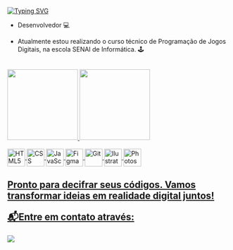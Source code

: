 <a href="https://git.io/typing-svg"><img src="https://readme-typing-svg.demolab.com?font=Fira+Code&weight=600&size=19&duration=2500&pause=10&color=F77D00&vCenter=true&repeat=false&random=false&width=435&lines=Ol%C3%A1+Mundo!%F0%9F%A4%96;Eu+sou+o+Danilo%2C+muito+prazer!%F0%9F%91%8B" alt="Typing SVG" /></a>

- Desenvolvedor 💻

-  Atualmente estou realizando o curso técnico de Programação de Jogos Digitais, na escola SENAI de Informática. 🕹️

<br>

<div>
  <a href="https://github.com/Dan-MK9">
  <img height="160em" src="https://github-readme-stats.vercel.app/api?username=Dan-MK9&show_icons=true&theme=dark&include_all_commits=true&count_private=true"/>
  <img height="160em" src="https://github-readme-stats.vercel.app/api/top-langs/?username=Dan-MK9&layout=compact&langs_count=7&theme=dark"/>
</div>

<div style="display: inline_block"><br>
    <img align="center" title="HTML5" height="40em" src="https://cdn.jsdelivr.net/gh/devicons/devicon@latest/icons/html5/html5-original.svg"/>
    <img align="center" title="CSS" height="40em" src="https://cdn.jsdelivr.net/gh/devicons/devicon@latest/icons/css3/css3-original.svg"/>
    <img align="center" title="JavaScript" height="40em" src="https://cdn.jsdelivr.net/gh/devicons/devicon@latest/icons/javascript/javascript-original.svg"/>
    <img align="center" title="Figma" height="40em" src="https://cdn.jsdelivr.net/gh/devicons/devicon@latest/icons/figma/figma-original.svg"/>
    <img align="center" title="Git" height="40em" src="https://cdn.jsdelivr.net/gh/devicons/devicon@latest/icons/git/git-original.svg"/>
    <img align="center"  title="Ilustrator" height="40em" src="https://skillicons.dev/icons?i=ai"/>
    <img align="center"  title="Photoshop" height="40em" src="https://skillicons.dev/icons?i=ps"/>
</div>

<div>
  <h2>Pronto para decifrar seus códigos. Vamos transformar ideias em realidade digital juntos!
  
 📬Entre em contato através:</h2>
  <a href="https://www.linkedin.com/in/danilo-santos-lima-1399041b2/" target="_blank"><img src="https://img.shields.io/badge/-LinkedIn-%230077B5?style=for-the-badge&logo=linkedin&logoColor=white" target="_blank"></a>
</div>
